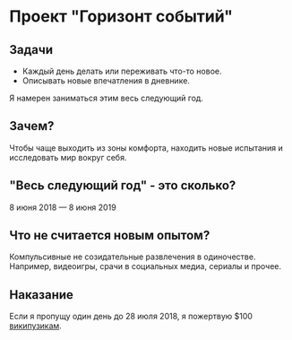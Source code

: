 # Проект "Горизонт событий"
## Задачи
* Каждый день делать или переживать что-то новое. 
* Описывать новые впечатления в дневнике. 

Я намерен заниматься этим весь следующий год.

## Зачем?
Чтобы чаще выходить из зоны комфорта, находить новые испытания и исследовать мир вокруг себя.

## "Весь следующий год" - это сколько?
8 июня 2018 — 8 июня 2019

## Что не считается новым опытом?
Компульсивные не созидательные развлечения в одиночестве. Например, видеоигры, срачи в социальных медиа, сериалы и прочее.

## Наказание
Если я пропущу один день до 28 июля 2018, я пожертвую $100 [википузикам](https://ru.wikipedia.org/wiki/Фонд_Викимедиа).
